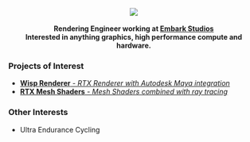 <p align="center">
  <a href="https://vzout.com"><img src="https://img.shields.io/badge/website-vzout.com-blue?style=for-the-badge"></a><br><br>
  <strong>
    Rendering Engineer working at <a href="https://www.embark-studios.com/">Embark Studios</a>
    <br>
    Interested in anything graphics, high performance compute and hardware.
  </strong>
</p>

### Projects of Interest

* [**Wisp Renderer** - *RTX Renderer with Autodesk Maya integration*](https://github.com/TeamWisp/WispRenderer)
* [**RTX Mesh Shaders** - *Mesh Shaders combined with ray tracing*](https://github.com/VZout/RTX-Mesh-Shaders)

### Other Interests

* Ultra Endurance Cycling
